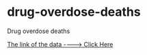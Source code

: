 # drug-overdose-deaths
Drug overdose deaths


[The link of the data ----> Click Here](https://www.kaggle.com/ruchi798/drug-overdose-deaths/code)
